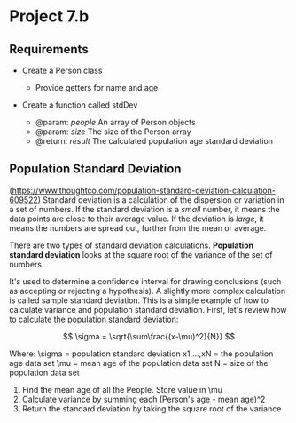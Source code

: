 # Project 7.b
## Requirements
- Create a Person class
  - Provide getters for name and age

- Create a function called stdDev
  - @param: *people* An array of Person objects
  - @param: *size* The size of the Person array
  - @return: *result* The calculated population age standard deviation

## Population Standard Deviation
(https://www.thoughtco.com/population-standard-deviation-calculation-609522)
Standard deviation is a calculation of the dispersion or variation in a set of numbers. If the standard deviation is a *small* number, it means the data points are close to their average value. If the deviation is *large*, it means the numbers are spread out, further from the mean or average.

There are two types of standard deviation calculations. **Population standard deviation** looks at the square root of the variance of the set of numbers.

It's used to determine a confidence interval for drawing conclusions (such as accepting or rejecting a hypothesis). A slightly more complex calculation is called sample standard deviation. This is a simple example of how to calculate variance and population standard deviation. First, let's review how to calculate the population standard deviation:

$$
\sigma = \sqrt{\sum\frac{(x-\mu)^2}{N}}
$$

Where:
\sigma = population standard deviation
x1,...,xN = the population age data set
\mu = mean age of the population data set
N = size of the population data set

1. Find the mean age of all the People. Store value in \mu
2. Calculate variance by summing each (Person's age - mean age)^2
3. Return the standard deviation by taking the square root of the variance